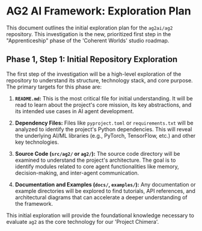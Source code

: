 # AG2 AI Framework: Exploration Plan

This document outlines the initial exploration plan for the `ag2ai/ag2` repository. This investigation is the new, prioritized first step in the "Apprenticeship" phase of the 'Coherent Worlds' studio roadmap.

## Phase 1, Step 1: Initial Repository Exploration

The first step of the investigation will be a high-level exploration of the repository to understand its structure, technology stack, and core purpose. The primary targets for this phase are:

1.  **`README.md`:** This is the most critical file for initial understanding. It will be read to learn about the project's core mission, its key abstractions, and its intended use cases in AI agent development.

2.  **Dependency Files:** Files like `pyproject.toml` or `requirements.txt` will be analyzed to identify the project's Python dependencies. This will reveal the underlying AI/ML libraries (e.g., PyTorch, TensorFlow, etc.) and other key technologies.

3.  **Source Code (`src/ag2/` or `ag2/`):** The source code directory will be examined to understand the project's architecture. The goal is to identify modules related to core agent functionalities like memory, decision-making, and inter-agent communication.

4.  **Documentation and Examples (`docs/`, `examples/`):** Any documentation or example directories will be explored to find tutorials, API references, and architectural diagrams that can accelerate a deeper understanding of the framework.

This initial exploration will provide the foundational knowledge necessary to evaluate `ag2` as the core technology for our 'Project Chimera'.
